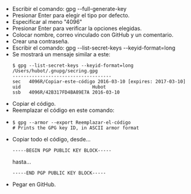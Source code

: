 - Escribir el comando: gpg --full-generate-key
- Presionar Enter para elegir el tipo por defecto.
- Especificar al meno "4096"
- Presionar Enter para verificar la opciones elegidas.
- Colocar nombre, correo vinculado con GitHub y un comentario.
- Crear una contraseña.
- Escribir el comando: gpg --list-secret-keys --keyid-format=long
- Se mostrará un mensaje similar a este:
  ```
  $ gpg --list-secret-keys --keyid-format=long
  /Users/hubot/.gnupg/secring.gpg
  ------------------------------------
  sec   4096R/Copiar-este-código 2016-03-10 [expires: 2017-03-10]
  uid                          Hubot 
  ssb   4096R/42B317FD4BA89E7A 2016-03-10
  ```
- Copiar el código.
- Reemplazar el código en este comando:
- ```
  $ gpg --armor --export Reemplazar-el-código 
  # Prints the GPG key ID, in ASCII armor format
  ```
- Copiar todo el código, desde...
  ```
  -----BEGIN PGP PUBLIC KEY BLOCK----- 
  ```
  hasta...
  ```  
  -----END PGP PUBLIC KEY BLOCK-----
  ```
- Pegar en GitHub.